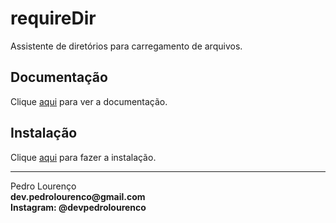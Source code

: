 # requireDir

Assistente de diretórios para carregamento de arquivos.

## Documentação

Clique [aqui](https://github.com/aseemk/requireDir) para ver a documentação.

## Instalação

Clique [aqui](https://www.npmjs.com/package/require-dir) para fazer a instalação.


<hr>
<stong>Pedro Lourenço</strong><br>
<Strong>dev.pedrolourenco@gmail.com</strong><br>
<Strong>Instagram: @devpedrolourenco</strong>